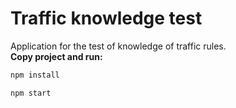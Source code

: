 # Traffic knowledge test
 Application for the test of knowledge of traffic rules.
 </br>
<b>Copy project and run:</b>
```sh
npm install
```

```sh 
npm start
```


